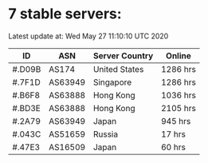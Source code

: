 # 7 stable servers:

Latest update at: Wed May 27 11:10:10 UTC 2020

| ID | ASN | Server Country | Online |
| -- | --- | -------------- | ------ |
| #.D09B | AS174 | United States | 1286 hrs |
| #.7F1D | AS63949 | Singapore | 1286 hrs |
| #.B6F8 | AS63888 | Hong Kong | 1036 hrs |
| #.BD3E | AS63888 | Hong Kong | 2105 hrs |
| #.2A79 | AS63949 | Japan | 945 hrs |
| #.043C | AS51659 | Russia | 17 hrs |
| #.47E3 | AS16509 | Japan | 60 hrs |

